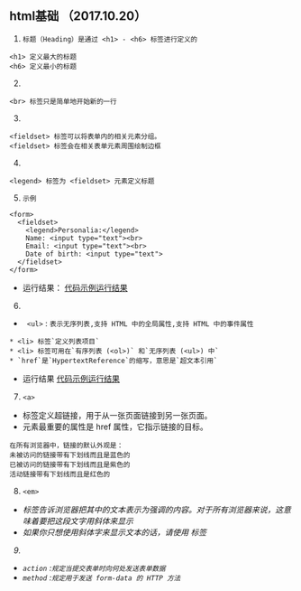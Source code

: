 ## html基础 （2017.10.20）
1. `标题（Heading）是通过 <h1> - <h6> 标签进行定义的`
```
<h1> 定义最大的标题
<h6> 定义最小的标题
```
2. 
```
<br> 标签只是简单地开始新的一行
```
3. 
```
<fieldset> 标签可以将表单内的相关元素分组。
<fieldset> 标签会在相关表单元素周围绘制边框
```
4. 
```
<legend> 标签为 <fieldset> 元素定义标题
```
5. `示例`
```
<form>
  <fieldset>
    <legend>Personalia:</legend>
    Name: <input type="text"><br>
    Email: <input type="text"><br>
    Date of birth: <input type="text">
  </fieldset>
</form>
```
* 运行结果：
[代码示例运行结果](http://www.runoob.com/try/try.php?filename=tryhtml_fieldset)
6. 
* ` <ul>` : `表示无序列表,支持 HTML 中的全局属性,支持 HTML 中的事件属性`
```
* <li> 标签`定义列表项目`
* <li> 标签可用在`有序列表 (<ol>)` 和`无序列表 (<ul>) 中`
* `href`是`HypertextReference`的缩写，意思是`超文本引用`
```
* 运行结果
[代码示例运行结果](http://www.w3school.com.cn/tiy/t.asp?f=html_list_unordered)
7. `<a>`
* <a> 标签定义超链接，用于从一张页面链接到另一张页面。
* <a> 元素最重要的属性是 href 属性，它指示链接的目标。
```
在所有浏览器中，链接的默认外观是：
未被访问的链接带有下划线而且是蓝色的
已被访问的链接带有下划线而且是紫色的
活动链接带有下划线而且是红色的
```
8. `<em>`
* <em> 标签告诉浏览器把其中的文本表示为强调的内容。对于所有浏览器来说，这意味着要把这段文字用斜体来显示
* 如果你只想使用斜体字来显示文本的话，请使用 <i> 标签
9. 
* `action` :`规定当提交表单时向何处发送表单数据`
* `method` :`规定用于发送 form-data 的 HTTP 方法`